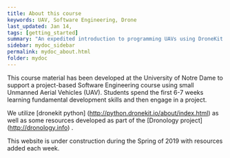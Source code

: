 ```yaml
---
title: About this course
keywords: UAV, Software Engineering, Drone
last_updated: Jan 14, 
tags: [getting_started]
summary: "An expedited introduction to programming UAVs using DroneKit Python.  Serves as a precursor to a project-based course using UAVs."
sidebar: mydoc_sidebar
permalink: mydoc_about.html
folder: mydoc
---
```


This course material has been developed at the University of Notre Dame to support a project-based Software Engineering
course using small Unmanned Aerial Vehicles (UAV).  Students spend the first 6-7 weeks learning fundamental development skills
and then engage in a project.

We utilize [dronekit python] (http://python.dronekit.io/about/index.html) as well as some resources developed as part of the
[Dronology project] (http://dronology.info) .

This website is under construction during the Spring of 2019 with resources added each week.
